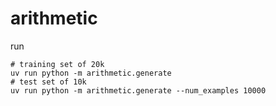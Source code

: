 # arithmetic
run
```
# training set of 20k
uv run python -m arithmetic.generate
# test set of 10k
uv run python -m arithmetic.generate --num_examples 10000
```
